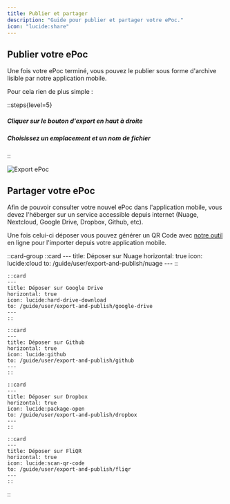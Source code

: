 ```yaml
---
title: Publier et partager
description: "Guide pour publier et partager votre ePoc."
icon: "lucide:share"
---
```


## Publier votre ePoc

Une fois votre ePoc terminé, vous pouvez le publier sous forme d'archive lisible par notre application mobile.

Pour cela rien de plus simple :

::steps{level=5}
##### Cliquer sur le bouton d'export en haut à droite
##### Choisissez un emplacement et un nom de fichier
::
<!-- 1. Cliquer sur le bouton d'export en haut à droite
2. Choisisez un emplacement et un nom de fichier -->

![Export ePoc](/images/export-epoc.gif)


## Partager votre ePoc

Afin de pouvoir consulter votre nouvel ePoc dans l'application mobile, vous devez l'héberger sur un service accessible
depuis internet (Nuage, Nextcloud, Google Drive, Dropbox, Github, etc).

Une fois celui-ci déposer vous pouvez générer un QR Code avec [notre outil](/tools/qr-code-generator) en ligne pour l'importer depuis votre application mobile.

::card-group
    ::card
    ---
    title: Déposer sur Nuage
    horizontal: true
    icon: lucide:cloud
    to: /guide/user/export-and-publish/nuage
    ---
    ::

    ::card
    ---
    title: Déposer sur Google Drive
    horizontal: true
    icon: lucide:hard-drive-download
    to: /guide/user/export-and-publish/google-drive
    ---
    ::

    ::card
    ---
    title: Déposer sur Github
    horizontal: true
    icon: lucide:github
    to: /guide/user/export-and-publish/github
    ---
    ::

    ::card
    ---
    title: Déposer sur Dropbox
    horizontal: true
    icon: lucide:package-open
    to: /guide/user/export-and-publish/dropbox
    ---
    ::

    ::card
    ---
    title: Déposer sur FliQR
    horizontal: true
    icon: lucide:scan-qr-code
    to: /guide/user/export-and-publish/fliqr
    ---
    ::
::

